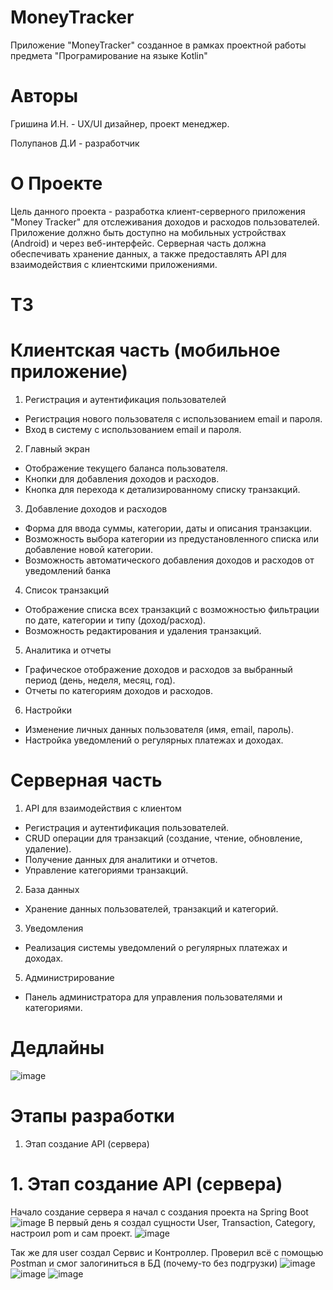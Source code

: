 # MoneyTracker
Приложение "MoneyTracker"  созданное в рамках  проектной работы предмета "Програмирование на языке Kotlin"
# Авторы
Гришина И.Н. - UX/UI дизайнер, проект менеджер. 

Полупанов Д.И - разработчик

# О Проекте
Цель данного проекта - разработка клиент-серверного приложения "Money Tracker" для отслеживания доходов и расходов пользователей. Приложение должно быть доступно на мобильных устройствах (Android) и через веб-интерфейс. Серверная часть должна обеспечивать хранение данных, а также предоставлять API для взаимодействия с клиентскими приложениями.

# ТЗ 
# Клиентская часть (мобильное приложение)
1. Регистрация и аутентификация пользователей
 * Регистрация нового пользователя с использованием email и пароля.
 * Вход в систему с использованием email и пароля.
2. Главный экран
* Отображение текущего баланса пользователя.
* Кнопки для добавления доходов и расходов.
* Кнопка для перехода к детализированному списку транзакций.
3. Добавление доходов и расходов
* Форма для ввода суммы, категории, даты и описания транзакции.
* Возможность выбора категории из предустановленного списка или добавление новой категории.
* Возможность автоматического добавления доходов и расходов от уведомлений банка
4. Список транзакций
* Отображение списка всех транзакций с возможностью фильтрации по дате, категории и типу (доход/расход).
* Возможность редактирования и удаления транзакций.
5. Аналитика и отчеты
* Графическое отображение доходов и расходов за выбранный период (день, неделя, месяц, год).
* Отчеты по категориям доходов и расходов.
6. Настройки
* Изменение личных данных пользователя (имя, email, пароль).
* Настройка уведомлений о регулярных платежах и доходах.

# Серверная часть

1. API для взаимодействия с клиентом

* Регистрация и аутентификация пользователей.
* CRUD операции для транзакций (создание, чтение, обновление, удаление).
* Получение данных для аналитики и отчетов.
* Управление категориями транзакций.
2. База данных

* Хранение данных пользователей, транзакций и категорий.
3. Уведомления

* Реализация системы уведомлений о регулярных платежах и доходах.
5. Администрирование

* Панель администратора для управления пользователями и категориями.

# Дедлайны
![image](https://github.com/user-attachments/assets/8b3e576c-54e6-41a2-8489-56248b3a1795)

# Этапы разработки
1. Этап создание API (сервера)
# 1. Этап создание API (сервера)
Начало создание сервера я начал с создания проекта на Spring Boot
![image](https://github.com/user-attachments/assets/525bded8-674d-47eb-b2ee-98e2c7c8191d)
В первый день я создал сущности User, Transaction, Category, настроил pom и сам проект.
![image](https://github.com/user-attachments/assets/ca81b06f-de32-47ab-9f83-b047bed8aa3f)

Так же для user создал Сервис и Контроллер. Проверил всё с помощью Postman и смог залогиниться в БД (почему-то без подгрузки)
![image](https://github.com/user-attachments/assets/17e1cc71-8bce-44ac-b2ee-27bccaf1eadc)
![image](https://github.com/user-attachments/assets/ee55a0b2-a566-43be-8e9e-5d02e891a2f4)
![image](https://github.com/user-attachments/assets/18b1f89e-8184-44b6-a995-4e198f0c3cca)


